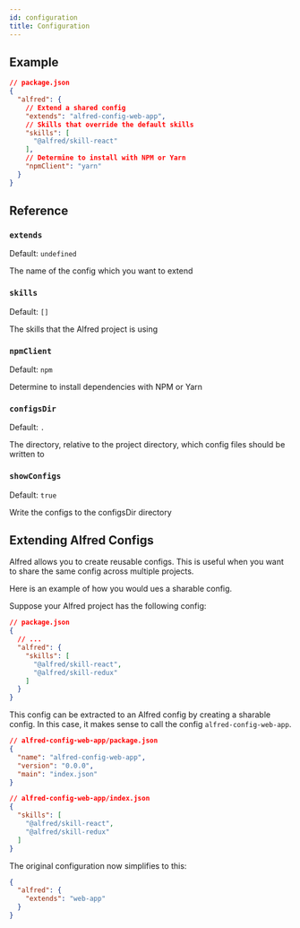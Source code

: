 ```yaml
---
id: configuration
title: Configuration
---
```


## Example

```json
// package.json
{
  "alfred": {
    // Extend a shared config
    "extends": "alfred-config-web-app",
    // Skills that override the default skills
    "skills": [
      "@alfred/skill-react"
    ],
    // Determine to install with NPM or Yarn
    "npmClient": "yarn"
  }
}
```

## Reference

### `extends`

Default: `undefined`

The name of the config which you want to extend

### `skills`

Default: `[]`

The skills that the Alfred project is using

### `npmClient`

Default: `npm`

Determine to install dependencies with NPM or Yarn

### `configsDir`

Default: `.`

The directory, relative to the project directory, which config files should be written to

### `showConfigs`

Default: `true`

Write the configs to the configsDir directory

## Extending Alfred Configs

Alfred allows you to create reusable configs. This is useful when you want to share the same config across multiple projects.

Here is an example of how you would ues a sharable config.

Suppose your Alfred project has the following config:

```json
// package.json
{
  // ...
  "alfred": {
    "skills": [
      "@alfred/skill-react",
      "@alfred/skill-redux"
    ]
  }
}
```

This config can be extracted to an Alfred config by creating a sharable config. In this case, it makes sense to call the config `alfred-config-web-app`.

```json
// alfred-config-web-app/package.json
{
  "name": "alfred-config-web-app",
  "version": "0.0.0",
  "main": "index.json"
}
```

```json
// alfred-config-web-app/index.json
{
  "skills": [
    "@alfred/skill-react",
    "@alfred/skill-redux"
  ]
}
```

The original configuration now simplifies to this:

```json
{
  "alfred": {
    "extends": "web-app"
  }
}
```
